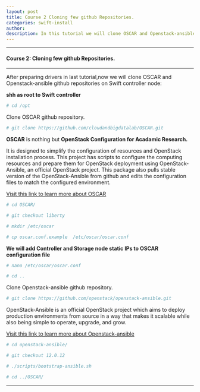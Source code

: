 ```yaml
---
layout: post
title: Course 2 Cloning few github Repositories.  
categories: swift-install 
author: 
description: In this tutorial we will clone OSCAR and Openstack-ansible github repositories.
---
```



* * *
#### Course 2: Cloning few github Repositories. 
* * *

After preparing drivers in last tutorial,now we will clone OSCAR and Openstack-ansible github repositories on Swift controller node:

**shh as root to Swift controller**

```sh
# cd /opt
```

Clone OSCAR github repository.


```sh
# git clone https://github.com/cloudandbigdatalab/OSCAR.git
```


**OSCAR** is nothing but **OpenStack Configuration for Acadamic Research.** 


It is designed to simplify the configuration of resources and OpenStack installation process. This project has scripts to configure the computing resources and prepare them for OpenStack deployment using OpenStack-Ansible, an official OpenStack project. This package also pulls stable version of the OpenStack-Ansible from github and edits the configuration files to match the configured environment.

[Visit this link to learn more about OSCAR ](https://github.com/cloudandbigdatalab/OpenStack-Projects/blob/master/sample.md)

```sh
# cd OSCAR/
```
```sh
# git checkout liberty
```
```sh
# mkdir /etc/oscar 
```
```sh
# cp oscar.conf.example  /etc/oscar/oscar.conf 
```
**We will add Controller and Storage node static IPs to OSCAR configuration file**
```sh
# nano /etc/oscar/oscar.conf 
```
```sh
# cd .. 
```
Clone Openstack-ansible github repository.
```sh
# git clone https://github.com/openstack/openstack-ansible.git
```
OpenStack-Ansible is an official OpenStack project which aims to deploy production environments from source in a way that makes it scalable while also being simple to operate, upgrade, and grow.

[Visit this link to learn more about Openstack-ansible](https://github.com/openstack/openstack-ansible.git)


```sh
# cd openstack-ansible/
```
```sh
# git checkout 12.0.12
```
```sh
# ./scripts/bootstrap-ansible.sh
```
```sh
# cd ../OSCAR/
```

* * *
